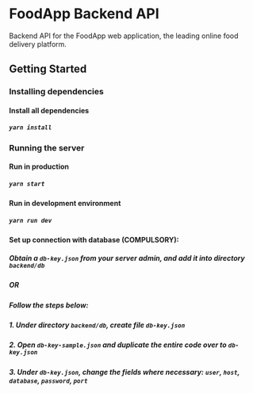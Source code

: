 # FoodApp Backend API

Backend API for the FoodApp web application, the leading online food delivery platform.

## Getting Started

### Installing dependencies

#### Install all dependencies

##### `yarn install`

### Running the server

#### Run in production

##### `yarn start`

#### Run in development environment

##### `yarn run dev`

#### Set up connection with database (COMPULSORY):

##### Obtain a `db-key.json` from your server admin, and add it into directory `backend/db`

##### OR

##### Follow the steps below:

##### 1. Under directory `backend/db`, create file `db-key.json` 

##### 2. Open `db-key-sample.json` and duplicate the entire code over to `db-key.json`

##### 3. Under `db-key.json`, change the fields where necessary: `user`, `host`, `database`, `password`, `port`
